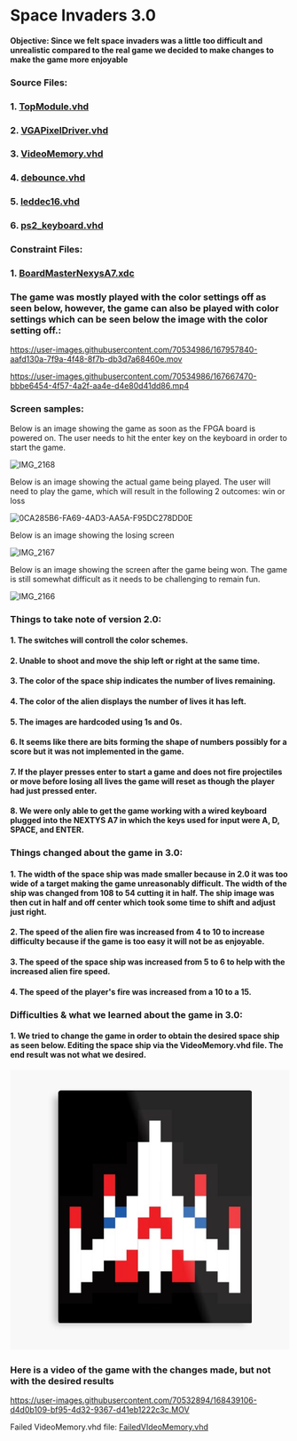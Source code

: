 # Space Invaders 3.0


#### Objective: Since we felt space invaders was a little too difficult and unrealistic compared to the real game we decided to make changes to make the game more enjoyable

### Source Files: 

### 1. [TopModule.vhd](./TopModule.vhd)

### 2. [VGAPixelDriver.vhd](./VGAPixelDriver.vhd)

### 3. [VideoMemory.vhd](./VideoMemory.vhd)

### 4. [debounce.vhd](./debounce.vhd)

### 5. [leddec16.vhd](./leddec16.vhd)

### 6. [ps2_keyboard.vhd](./ps2_keyboard.vhd)

### Constraint Files: 

### 1. [BoardMasterNexysA7.xdc](./BoardMasterNexysA7.xdc)


### The game was mostly played with the color settings off as seen below, however, the game can also be played with color settings which can be seen below the image with the color setting off.:

https://user-images.githubusercontent.com/70534986/167957840-aafd130a-7f9a-4f48-8f7b-db3d7a68460e.mov

https://user-images.githubusercontent.com/70534986/167667470-bbbe6454-4f57-4a2f-aa4e-d4e80d41dd86.mp4

### Screen samples:

Below is an image showing the game as soon as the FPGA board is powered on. The user needs to hit the enter key on the keyboard in order to start the game.

![IMG_2168](https://user-images.githubusercontent.com/70534986/167956710-839623b3-a978-4757-89cd-5429d8cb44ec.jpg)

Below is an image showing the actual game being played. The user will need to play the game, which will result in the following 2 outcomes: win or loss

![0CA285B6-FA69-4AD3-AA5A-F95DC278DD0E](https://user-images.githubusercontent.com/70534986/167956667-797a8010-3e97-4820-9a10-25a6ce4fd686.jpg)

Below is an image showing the losing screen

![IMG_2167](https://user-images.githubusercontent.com/70534986/167956692-6a9f9bf8-4bc1-48e8-b178-dd29006a1e26.jpg)

Below is an image showing the screen after the game being won. The game is still somewhat difficult as it needs to be challenging to remain fun. 

![IMG_2166](https://user-images.githubusercontent.com/70534986/167956677-81350662-5cd3-43d1-80cf-e939b32c77e4.jpg)


### Things to take note of version 2.0:

#### 1. The switches will controll the color schemes.
#### 2. Unable to shoot and move the ship left or right at the same time.
#### 3. The color of the space ship indicates the number of lives remaining.
#### 4. The color of the alien displays the number of lives it has left.
#### 5. The images are hardcoded using 1s and 0s.
#### 6. It seems like there are bits forming the shape of numbers possibly for a score but it was not implemented in the game.
#### 7. If the player presses enter to start a game and does not fire projectiles or move before losing all lives the game will reset as though the player had just pressed enter. 
#### 8. We were only able to get the game working with a wired keyboard plugged into the NEXTYS A7 in which the keys used for input were A, D, SPACE, and ENTER.

### Things changed about the game in 3.0:
#### 1. The width of the space ship was made smaller because in 2.0 it was too wide of a target making the game unreasonably difficult. The width of the ship was changed from 108 to 54 cutting it in half. The ship image was then cut in half and off center which took some time to shift and adjust just right.
#### 2. The speed of the alien fire was increased from 4 to 10 to increase difficulty because if the game is too easy it will not be as enjoyable.
#### 3. The speed of the space ship was increased from 5 to 6 to help with the increased alien fire speed.
#### 4. The speed of the player's fire was increased from a 10 to a 15.

### Difficulties & what we learned about the game in 3.0:

#### 1. We tried to change the game in order to obtain the desired space ship as seen below. Editing the space ship via the VideoMemory.vhd file. The end result was not what we desired. 

![This is an image](https://github.com/Hlederma/CPE-487/blob/00740e0ecfebe8df7a87710e1b33130e2524d8b9/Final%20Project/DesiredShip.png)

### Here is a video of the game with the changes made, but not with the desired results


https://user-images.githubusercontent.com/70532894/168439106-d4d0b109-bf95-4d32-9367-d41eb1222c3c.MOV


Failed VideoMemory.vhd file: [FailedVIdeoMemory.vhd](./FailedVIdeoMemory.vhd)
